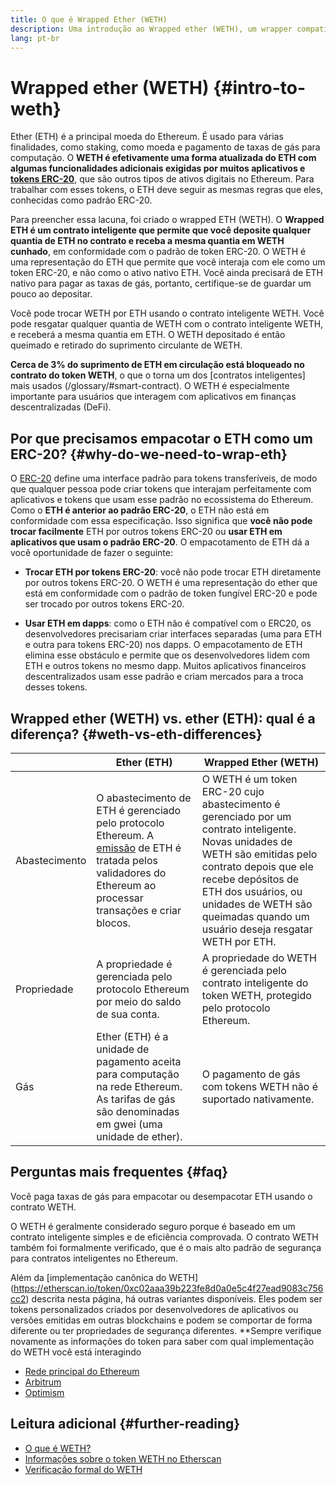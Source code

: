 ```yaml
---
title: O que é Wrapped Ether (WETH)
description: Uma introdução ao Wrapped ether (WETH), um wrapper compatível com ERC20 para ether (ETH).
lang: pt-br
---
```


# Wrapped ether (WETH) {#intro-to-weth}

Ether (ETH) é a principal moeda do Ethereum. É usado para várias finalidades, como staking, como moeda e pagamento de taxas de gás para computação. O **WETH é efetivamente uma forma atualizada do ETH com algumas funcionalidades adicionais exigidas por muitos aplicativos e [tokens ERC-20](/glossary/#erc-20)**, que são outros tipos de ativos digitais no Ethereum. Para trabalhar com esses tokens, o ETH deve seguir as mesmas regras que eles, conhecidas como padrão ERC-20.

Para preencher essa lacuna, foi criado o wrapped ETH (WETH). O **Wrapped ETH é um contrato inteligente que permite que você deposite qualquer quantia de ETH no contrato e receba a mesma quantia em WETH cunhado**, em conformidade com o padrão de token ERC-20. O WETH é uma representação do ETH que permite que você interaja com ele como um token ERC-20, e não como o ativo nativo ETH. Você ainda precisará de ETH nativo para pagar as taxas de gás, portanto, certifique-se de guardar um pouco ao depositar.

Você pode trocar WETH por ETH usando o contrato inteligente WETH. Você pode resgatar qualquer quantia de WETH com o contrato inteligente WETH, e receberá a mesma quantia em ETH. O WETH depositado é então queimado e retirado do suprimento circulante de WETH.

**Cerca de 3% do suprimento de ETH em circulação está bloqueado no contrato do token WETH**, o que o torna um dos [contratos inteligentes] mais usados (/glossary/#smart-contract). O WETH é especialmente importante para usuários que interagem com aplicativos em finanças descentralizadas (DeFi).

## Por que precisamos empacotar o ETH como um ERC-20? {#why-do-we-need-to-wrap-eth}

O [ERC-20](/developers/docs/standards/tokens/erc-20/) define uma interface padrão para tokens transferíveis, de modo que qualquer pessoa pode criar tokens que interajam perfeitamente com aplicativos e tokens que usam esse padrão no ecossistema do Ethereum. Como o **ETH é anterior ao padrão ERC-20**, o ETH não está em conformidade com essa especificação. Isso significa que **você não pode trocar facilmente** ETH por outros tokens ERC-20 ou **usar ETH em aplicativos que usam o padrão ERC-20**. O empacotamento de ETH dá a você oportunidade de fazer o seguinte:

- **Trocar ETH por tokens ERC-20**: você não pode trocar ETH diretamente por outros tokens ERC-20. O WETH é uma representação do ether que está em conformidade com o padrão de token fungível ERC-20 e pode ser trocado por outros tokens ERC-20.

- **Usar ETH em dapps**: como o ETH não é compatível com o ERC20, os desenvolvedores precisariam criar interfaces separadas (uma para ETH e outra para tokens ERC-20) nos dapps. O empacotamento de ETH elimina esse obstáculo e permite que os desenvolvedores lidem com ETH e outros tokens no mesmo dapp. Muitos aplicativos financeiros descentralizados usam esse padrão e criam mercados para a troca desses tokens.

## Wrapped ether (WETH) vs. ether (ETH): qual é a diferença? {#weth-vs-eth-differences}

|               | **Ether (ETH)**                                                                                                                                                                                       | **Wrapped Ether (WETH)**                                                                                                                                                                                                                                                                    |
| ------------- | ------------------------------------------------------------------------------------------------------------------------------------------------------------------------------------------------------------------------ | -------------------------------------------------------------------------------------------------------------------------------------------------------------------------------------------------------------------------------------------------------------------------------------------------------------- |
| Abastecimento | O abastecimento de ETH é gerenciado pelo protocolo Ethereum. A [emissão](/roadmap/merge/issuance) de ETH é tratada pelos validadores do Ethereum ao processar transações e criar blocos. | O WETH é um token ERC-20 cujo abastecimento é gerenciado por um contrato inteligente. Novas unidades de WETH são emitidas pelo contrato depois que ele recebe depósitos de ETH dos usuários, ou unidades de WETH são queimadas quando um usuário deseja resgatar WETH por ETH. |
| Propriedade   | A propriedade é gerenciada pelo protocolo Ethereum por meio do saldo de sua conta.                                                                                                                       | A propriedade do WETH é gerenciada pelo contrato inteligente do token WETH, protegido pelo protocolo Ethereum.                                                                                                                                                                                 |
| Gás           | Ether (ETH) é a unidade de pagamento aceita para computação na rede Ethereum. As tarifas de gás são denominadas em gwei (uma unidade de ether).    | O pagamento de gás com tokens WETH não é suportado nativamente.                                                                                                                                                                                                                                |

## Perguntas mais frequentes {#faq}

<ExpandableCard title="Do you pay to wrap/unwrap ETH?" eventCategory="/wrapped-eth" eventName="clicked Do you pay to wrap/unwrap ETH?">

Você paga taxas de gás para empacotar ou desempacotar ETH usando o contrato WETH.

</ExpandableCard>

<ExpandableCard title="Is WETH safe?" eventCategory="/wrapped-eth" eventName="clicked Is WETH safe?">

O WETH é geralmente considerado seguro porque é baseado em um contrato inteligente simples e de eficiência comprovada. O contrato WETH também foi formalmente verificado, que é o mais alto padrão de segurança para contratos inteligentes no Ethereum.

</ExpandableCard>

<ExpandableCard title="Why am I seeing different WETH tokens?" eventCategory="/wrapped-eth" eventName="clicked Why am I seeing different WETH tokens?">

Além da [implementação canônica do WETH] (https://etherscan.io/token/0xc02aaa39b223fe8d0a0e5c4f27ead9083c756cc2) descrita nesta página, há outras variantes disponíveis. Eles podem ser tokens personalizados criados por desenvolvedores de aplicativos ou versões emitidas em outras blockchains e podem se comportar de forma diferente ou ter propriedades de segurança diferentes. \*\*Sempre verifique novamente as informações do token para saber com qual implementação do WETH você está interagindo

</ExpandableCard>

<ExpandableCard title="What are the WETH contracts on other networks?" eventCategory="/wrapped-eth" eventName="clicked What are the WETH contracts on other networks?">

- [Rede principal do Ethereum](https://etherscan.io/token/0xC02aaA39b223FE8D0A0e5C4F27eAD9083C756Cc2)
- [Arbitrum](https://arbiscan.io/token/0x82af49447d8a07e3bd95bd0d56f35241523fbab1)
- [Optimism](https://optimistic.etherscan.io/token/0x4200000000000000000000000000000000000006)

</ExpandableCard>

## Leitura adicional {#further-reading}

- [O que é WETH?](https://weth.tkn.eth.limo/)
- [Informações sobre o token WETH no Etherscan](https://etherscan.io/token/0xc02aaa39b223fe8d0a0e5c4f27ead9083c756cc2)
- [Verificação formal do WETH](https://zellic.io/blog/formal-verification-weth)
